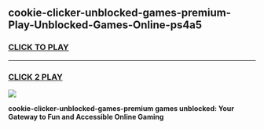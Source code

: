 
## cookie-clicker-unblocked-games-premium-Play-Unblocked-Games-Online-ps4a5
<h3>
<a href="https://premium76.site?title=cookie-clicker-unblocked-games-premium&ref=25A">CLICK TO PLAY</a></h3>
<hr>

<h3>
<a href="https://premium76.site?title=cookie-clicker-unblocked-games-premium&ref=25A">CLICK 2 PLAY</a>
  
</h3>

<a href="https://premium76.site?title=cookie-clicker-unblocked-games-premium&ref=25A"><img src="https://clearcache.store/games.png"></a>


**cookie-clicker-unblocked-games-premium games unblocked: Your Gateway to Fun and Accessible Online Gaming**

